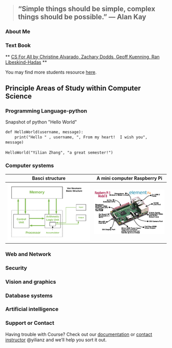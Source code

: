 > ## “Simple things should be simple, complex things should be possible.” ― Alan Kay 

### About Me

<!-- Please write a short pargraph about you -->





<!--end of modification -->

### Text Book 
** [CS For All by Christine Alvarado, Zachary Dodds, Geoff Kuenning, Ran Libeskind-Hadas](https://www.cs.hmc.edu/csforallbook/) **

You may find more students resource [here](https://www.cs.hmc.edu/twiki/bin/view/CSforAll/). 

## Principle Areas of Study within Computer Science

### Programming Language-python

Snapshot of python "Hello World"
```
def HelloWorld(username, message):
    print("Hello " , username, ", From my heart!  I wish you", message)

HelloWorld("Yilian Zhang", "a great semester!")
```


### Computer systems
Basci structure | A mini computer Raspberry Pi 
----------------|------------------------------
![structure](./basic_structure.png)|![mincomputer](./mincomputer.jpg)

### Web and Network


### Security


### Vision and graphics


### Database systems


### Artificial intelligence


### Support or Contact

Having trouble with Course? Check out our [documentation](https://www.github.com/yilianz/CSCI125) or [contact instructor](yilianz@usca.edu) @yilianz and we’ll help you sort it out.